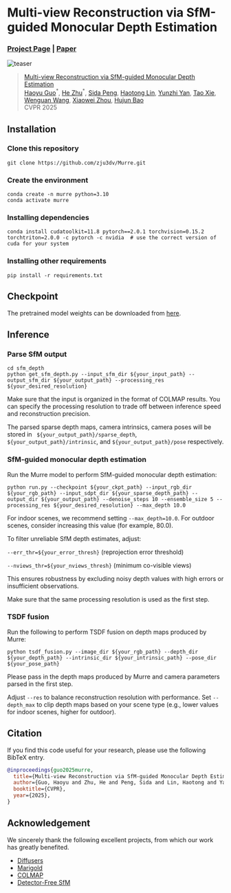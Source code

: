 # Multi-view Reconstruction via SfM-guided Monocular Depth Estimation
### [Project Page](https://zju3dv.github.io/murre) | [Paper](https://arxiv.org/pdf/2503.14483)

![teaser](./assets/teaser.jpg)

> [Multi-view Reconstruction via SfM-guided Monocular Depth Estimation](https://zju3dv.github.io/murre)  
> [Haoyu Guo](https://github.com/ghy0324)<sup>\*</sup>, [He Zhu](https://ada4321.github.io/)<sup>\*</sup>, [Sida Peng](https://pengsida.net), [Haotong Lin](https://haotongl.github.io/), [Yunzhi Yan](https://yunzhiy.github.io/), [Tao Xie](https://github.com/xbillowy), [Wenguan Wang](https://sites.google.com/view/wenguanwang), [Xiaowei Zhou](https://xzhou.me), [Hujun Bao](http://www.cad.zju.edu.cn/home/bao/)  
> CVPR 2025

## Installation

### Clone this repository
```
git clone https://github.com/zju3dv/Murre.git
```

### Create the environment

```
conda create -n murre python=3.10
conda activate murre
```

### Installing dependencies

```
conda install cudatoolkit=11.8 pytorch==2.0.1 torchvision=0.15.2 torchtriton=2.0.0 -c pytorch -c nvidia  # use the correct version of cuda for your system
```

### Installing other requirements

```
pip install -r requirements.txt
```

## Checkpoint

The pretrained model weights can be downloaded from [here](https://drive.google.com/file/d/1gcThkgOQRmjAxhGJRV7SwzwXKBWP1cDa/view?usp=sharing).


## Inference

### Parse SfM output

```
cd sfm_depth
python get_sfm_depth.py --input_sfm_dir ${your_input_path} --output_sfm_dir ${your_output_path} --processing_res ${your_desired_resolution}
```
Make sure that the input is organized in the format of COLMAP results.
You can specify the processing resolution to trade off between inference speed and reconstruction precision.

The parsed sparse depth maps, camera intrinsics, camera poses will be stored in ` ${your_output_path}/sparse_depth`, `${your_output_path}/intrinsic`, and `${your_output_path}/pose` respectively.

### SfM-guided monocular depth estimation

Run the Murre model to perform SfM-guided monocular depth estimation:
```
python run.py --checkpoint ${your_ckpt_path} --input_rgb_dir ${your_rgb_path} --input_sdpt_dir ${your_sparse_depth_path} --output_dir ${your_output_path} --denoise_steps 10 --ensemble_size 5 --processing_res ${your_desired_resolution} --max_depth 10.0
```
For ​indoor scenes, we recommend setting `--max_depth=10.0`. For ​outdoor scenes, consider increasing this value (for example, 80.0).

To filter unreliable SfM depth estimates, adjust:

`--err_thr=${your_error_thresh}` (reprojection error threshold)

`--nviews_thr=${your_nviews_thresh}` (minimum co-visible views)

This ensures robustness by excluding noisy depth values with high errors or insufficient observations.

Make sure that the same processing resolution is used as the first step.

### TSDF fusion

Run the following to perform TSDF fusion on depth maps produced by Murre:

```
python tsdf_fusion.py --image_dir ${your_rgb_path} --depth_dir ${your_depth_path} --intrinsic_dir ${your_intrinsic_path} --pose_dir ${your_pose_path}
```

Please pass in the depth maps produced by Murre and camera parameters parsed in the first step.

Adjust `--res` to balance reconstruction resolution with performance. Set `--depth_max` to clip depth maps based on your scene type (e.g., lower values for indoor scenes, higher for outdoor).

## Citation

If you find this code useful for your research, please use the following BibTeX entry.

```bibtex
@inproceedings{guo2025murre,
  title={Multi-view Reconstruction via SfM-guided Monocular Depth Estimation},
  author={Guo, Haoyu and Zhu, He and Peng, Sida and Lin, Haotong and Yan, Yunzhi and Xie, Tao and Wang, Wenguan and Zhou, Xiaowei and Bao, Hujun},
  booktitle={CVPR},
  year={2025},
}
```

## Acknowledgement

We sincerely thank the following excellent projects, from which our work has greatly benefited.

- [Diffusers](https://huggingface.co/docs/diffusers)
- [Marigold](https://marigoldmonodepth.github.io/)
- [COLMAP](https://colmap.github.io/)
- [Detector-Free SfM](https://zju3dv.github.io/DetectorFreeSfM/)
